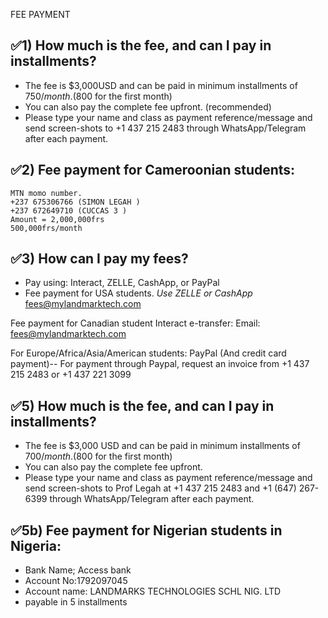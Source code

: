FEE PAYMENT

 ## ✅1)	How much is the fee, and can I pay in installments?
+ The fee is $3,000USD and can be paid in minimum installments of $750/month.($800 for the first month)
+ You can also pay the complete fee upfront. (recommended)
+ Please type your name and class as payment reference/message and send screen-shots to +1 437 215 2483 through WhatsApp/Telegram after each payment.

## ✅2) Fee payment for Cameroonian students:
    MTN momo number.
    +237 675306766 (SIMON LEGAH )
    +237 672649710 (CUCCAS 3 )
    Amount = 2,000,000frs
    500,000frs/month

## ✅3)	How can I pay my fees?
+ Pay using: Interact, ZELLE, CashApp, or PayPal
+ Fee payment for USA students.
    *Use ZELLE or CashApp*
    fees@mylandmarktech.com
  
Fee payment for Canadian student
    Interact e-transfer:
    Email: fees@mylandmarktech.com 

For Europe/Africa/Asia/American students:
    PayPal (And credit card payment)-- For payment through Paypal, request an invoice from +1 437 215 2483 or +1 437 221 3099
 
 ## ✅5)	How much is the fee, and can I pay in installments?
+ The fee is $3,000 USD and can be paid in minimum installments of $700/month.($800 for the first month)
+ You can also pay the complete fee upfront.
+ Please type your name and class as payment reference/message and send screen-shots to Prof Legah at +1 437 215 2483 and +1 (647) 267-6399 through WhatsApp/Telegram after each payment.
    
## ✅5b) Fee payment for Nigerian students in Nigeria:
  + Bank Name; Access bank 
  + Account No:1792097045
  + Account name: LANDMARKS TECHNOLOGIES SCHL NIG. LTD
  + payable in 5 installments
   
